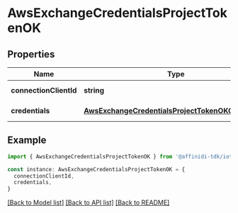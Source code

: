 # AwsExchangeCredentialsProjectTokenOK

## Properties

| Name                   | Type                                                                                                      | Description | Notes                  |
| ---------------------- | --------------------------------------------------------------------------------------------------------- | ----------- | ---------------------- |
| **connectionClientId** | **string**                                                                                                |             | [default to undefined] |
| **credentials**        | [**AwsExchangeCredentialsProjectTokenOKCredentials**](AwsExchangeCredentialsProjectTokenOKCredentials.md) |             | [default to undefined] |

## Example

```typescript
import { AwsExchangeCredentialsProjectTokenOK } from '@affinidi-tdk/iota-client'

const instance: AwsExchangeCredentialsProjectTokenOK = {
  connectionClientId,
  credentials,
}
```

[[Back to Model list]](../README.md#documentation-for-models) [[Back to API list]](../README.md#documentation-for-api-endpoints) [[Back to README]](../README.md)
